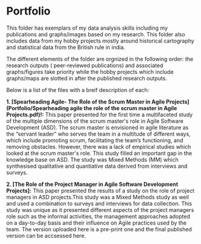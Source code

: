 # Portfolio
This folder has exemplars of my data analysis skills including my publications and graphs/images based on my research. This folder also includes data from my hobby projects mostly around historical cartography and statistical data from the British rule in india.

The different elements of the folder are orgnized in the following order: the research outputs ( peer-reviewed publications) and associated graphs/figures take priority while the hobby projects which include graphs/maps are slotted in after the published research outputs. 

Below is a list of the files with a breif description of each:

**1. [Spearheading Agile- The Role of the Scrum Master in Agile Projects](Portfolio/Spearheading agile the role of the scrum master in Agile Projects.pdf)!:** This paper presented for the first time a multifaceted study of the multiple dimensions of the scrum master's role in Agile Software Development (ASD). The scrum master is envisioned in agile literature as the “servant leader” who serves the team in a multitude of different ways, which include promoting scrum, facilitating the team’s functioning, and removing obstacles. However, there was a lack of empirical studies which looked at the scrum master's role. This study filled an important gap in the knowledge base on ASD. The study was Mixed Methods (MM) which synthesised qualitative and quantiative data derived from interviews and surveys.

**2. [The Role of the Project Manager in Agile Software Development Projects]:** This paper presented the results of a study on the role of project managers in ASD projects.This study was a Mixed Methods study as well and used a combination to surveys and interviews for data collection. This study was unique as it presented different aspects of the project managers role such as the informal activities, the management approaches adopted on a day-to-day basis and their influence on Agile practices used by the team. The version uploaded here is a pre-print one and the final published version can be accsessed here.

